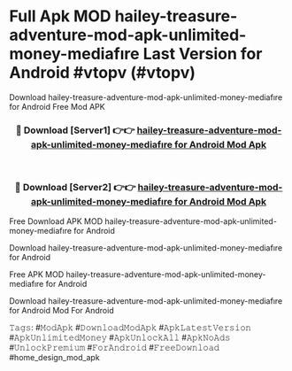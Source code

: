 # Full Apk MOD hailey-treasure-adventure-mod-apk-unlimited-money-mediafıre Last Version for Android #vtopv (#vtopv)
Download hailey-treasure-adventure-mod-apk-unlimited-money-mediafıre for Android Free Mod APK

<div align="center">
<h3>🔴 Download [Server1] 👉👉 <a href="https://apps.libra.edu.pl?title=hailey-treasure-adventure-mod-apk-unlimited-money-mediafıre&ref=18F">hailey-treasure-adventure-mod-apk-unlimited-money-mediafıre for Android Mod Apk</a></h3><br>

<h3>🔴 Download [Server2] 👉👉 <a href="https://apps.libra.edu.pl?title=hailey-treasure-adventure-mod-apk-unlimited-money-mediafıre&ref=18F">hailey-treasure-adventure-mod-apk-unlimited-money-mediafıre for Android Mod Apk</a></h3>
</div>


Free Download APK MOD hailey-treasure-adventure-mod-apk-unlimited-money-mediafıre for Android

Download hailey-treasure-adventure-mod-apk-unlimited-money-mediafıre for Android 

Free APK MOD hailey-treasure-adventure-mod-apk-unlimited-money-mediafıre for Android 

Download hailey-treasure-adventure-mod-apk-unlimited-money-mediafıre for Android Mod For Android

𝚃𝚊𝚐𝚜: #𝙼𝚘𝚍𝙰𝚙𝚔 #𝙳𝚘𝚠𝚗𝚕𝚘𝚊𝚍𝙼𝚘𝚍𝙰𝚙𝚔 #𝙰𝚙𝚔𝙻𝚊𝚝𝚎𝚜𝚝𝚅𝚎𝚛𝚜𝚒𝚘𝚗 #𝙰𝚙𝚔𝚄𝚗𝚕𝚒𝚖𝚒𝚝𝚎𝚍𝙼𝚘𝚗𝚎𝚢 #𝙰𝚙𝚔𝚄𝚗𝚕𝚘𝚌𝚔𝙰𝚕𝚕 #𝙰𝚙𝚔𝙽𝚘𝙰𝚍𝚜 #𝚄𝚗𝚕𝚘𝚌𝚔𝙿𝚛𝚎𝚖𝚒𝚞𝚖 #𝙵𝚘𝚛𝙰𝚗𝚍𝚛𝚘𝚒𝚍 #𝙵𝚛𝚎𝚎𝙳𝚘𝚠𝚗𝚕𝚘𝚊𝚍 #home_design_mod_apk